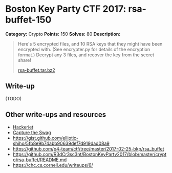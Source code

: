 # Boston Key Party CTF 2017: rsa-buffet-150

**Category:** Crypto
**Points:** 150
**Solves:** 80
**Description:**

> Here's 5 encrypted files, and 10 RSA keys that they might have been encrypted
> with. (See encrypter.py for details of the encryption format.) Decrypt any 3
> files, and recover the key from the secret share!
>
> [rsa-buffet.tar.bz2](rsa-buffet.tar.bz2)

## Write-up

(TODO)

## Other write-ups and resources

* [Hackeriet](http://blog.hackeriet.no/eating-a-rsa-buffet/)
* [Capture the Swag](https://ctf.rip/bkp2017-rsabuffet/)
* https://gist.github.com/elliptic-shiho/5fb8e9b74abb90639def7d919dad08a9
* <https://github.com/p4-team/ctf/tree/master/2017-02-25-bkp/rsa_buffet>
* <https://github.com/R3dCr3sc3nt/BostonKeyParty2017/blob/master/crypto/rsa-buffet/README.md>
* <https://chc.cs.cornell.edu/writeups/6/>
